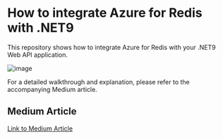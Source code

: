 # How to integrate Azure for Redis with .NET9

This repository shows how to integrate Azure for Redis with your .NET9 Web API application.

![image](https://miro.medium.com/v2/resize:fit:786/format:webp/1*vKEb__dz1_b_IPt1G1eDdg.jpeg)

For a detailed walkthrough and explanation, please refer to the accompanying Medium article.

## Medium Article
[Link to Medium Article](https://medium.com/@mohamed.ebrahim.mohsen/how-to-integrate-azure-cache-for-redis-with-net9-a22306947f82)
